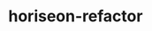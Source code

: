# horiseon-refactor

<!--- This website encompasses better accessibility standards and search engine optimization. The sematic HTML elements also alllow for better readability. The goal of this refactor was to offer concise and descriptive content.>